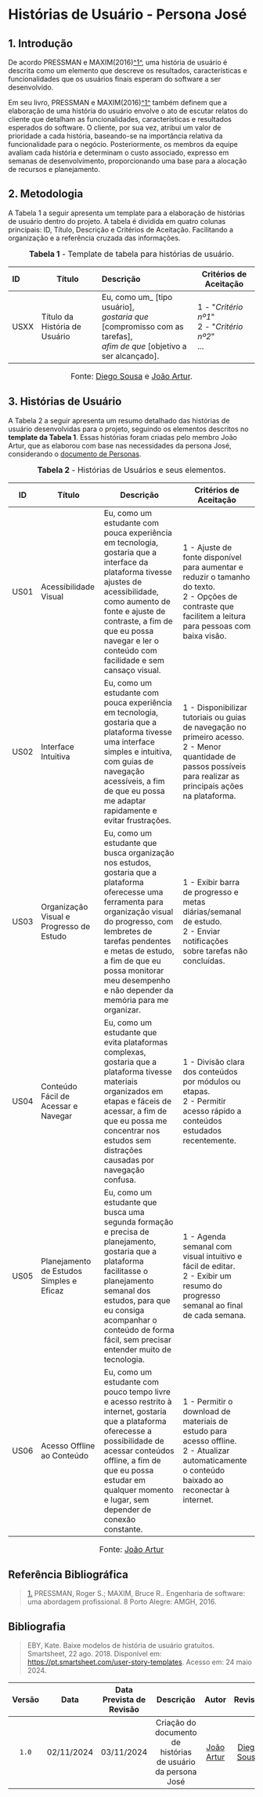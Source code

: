 # Histórias de Usuário - Persona José

## <a>1. Introdução </a>

De acordo PRESSMAN e MAXIM(2016)<a id="anchor_1" href="#REF1">^1^</a>, uma história de usuário é descrita como um elemento que descreve os resultados, características e funcionalidades que os usuários finais esperam do software a ser desenvolvido.

Em seu livro, PRESSMAN e MAXIM(2016)<a id="anchor_1" href="#REF1">^1^</a> também definem que a elaboração de uma história do usuário envolve o ato de escutar relatos do cliente que detalham as funcionalidades, características e resultados esperados do software. O cliente, por sua vez, atribui um valor de prioridade a cada história, baseando-se na importância relativa da funcionalidade para o negócio. Posteriormente, os membros da equipe avaliam cada história e determinam o custo associado, expresso em semanas de desenvolvimento, proporcionando uma base para a alocação de recursos e planejamento.

## <a>2. Metodologia </a>

A Tabela 1 a seguir apresenta um template para a elaboração de histórias de usuário dentro do projeto. A tabela é dividida em quatro colunas principais: ID, Título, Descrição e Critérios de Aceitação. Facilitando a organização e a referência cruzada das informações.

<center>

<font size="3"><p style="text-align: center"><b>Tabela 1</b> - Template de tabela para histórias de usuário.</p></font>

| **ID**|**Título** |**Descrição** | **Critérios de Aceitação** | 
| :-----|-- |:--------|------------------------------ | 
| USXX  |Título da História de Usuário|Eu, como um_ [tipo usuário],<br> _gostaria que_ [compromisso com as tarefas], <br> _afim de que_ [objetivo a ser alcançado].|<a>1</a> - "*Critério nº1*" <br> <a>2</a> - "*Critério nº2*" <br>... |

<font size="3">Fonte: [Diego Sousa](https://github.com/DiegoSousaLeite) e [João Artur](https://github.com/joao-artl).</font>

</center>

## <a>3. Histórias de Usuário </a>

A Tabela 2 a seguir apresenta um resumo detalhado das histórias de usuário desenvolvidas para o projeto, seguindo os elementos descritos no **template da Tabela 1**. Essas histórias foram criadas pelo membro João Artur, que as elaborou com base nas necessidades da persona José, considerando o [documento de Personas]().

<center>

<font size="3"><p style="text-align: center"><b>Tabela 2</b> - Histórias de Usuários e seus elementos.</p></font>

| **ID** | **Título**| **Descrição** | **Critérios de Aceitação**|
|--------|-----------------|------------|------------|
| US01   | Acessibilidade Visual    | Eu, como um estudante com pouca experiência em tecnologia, gostaria que a interface da plataforma tivesse ajustes de acessibilidade, como aumento de fonte e ajuste de contraste, a fim de que eu possa navegar e ler o conteúdo com facilidade e sem cansaço visual.     | <a>1</a> - Ajuste de fonte disponível para aumentar e reduzir o tamanho do texto.<br><a>2</a> - Opções de contraste que facilitem a leitura para pessoas com baixa visão.   |
| US02   | Interface Intuitiva   | Eu, como um estudante com pouca experiência em tecnologia, gostaria que a plataforma tivesse uma interface simples e intuitiva, com guias de navegação acessíveis, a fim de que eu possa me adaptar rapidamente e evitar frustrações.| <a>1</a> - Disponibilizar tutoriais ou guias de navegação no primeiro acesso.<br><a>2</a> - Menor quantidade de passos possíveis para realizar as principais ações na plataforma.   |
| US03   | Organização Visual e Progresso de Estudo | Eu, como um estudante que busca organização nos estudos, gostaria que a plataforma oferecesse uma ferramenta para organização visual do progresso, com lembretes de tarefas pendentes e metas de estudo, a fim de que eu possa monitorar meu desempenho e não depender da memória para me organizar.  | <a>1</a> - Exibir barra de progresso e metas diárias/semanal de estudo.<br><a>2</a> - Enviar notificações sobre tarefas não concluídas.   |
| US04   | Conteúdo Fácil de Acessar e Navegar    | Eu, como um estudante que evita plataformas complexas, gostaria que a plataforma tivesse materiais organizados em etapas e fáceis de acessar, a fim de que eu possa me concentrar nos estudos sem distrações causadas por navegação confusa.   | <a>1</a> - Divisão clara dos conteúdos por módulos ou etapas.<br><a>2</a> - Permitir acesso rápido a conteúdos estudados recentemente.              |
| US05   | Planejamento de Estudos Simples e Eficaz | Eu, como um estudante que busca uma segunda formação e precisa de planejamento, gostaria que a plataforma facilitasse o planejamento semanal dos estudos, para que eu consiga acompanhar o conteúdo de forma fácil, sem precisar entender muito de tecnologia. | <a>1</a> - Agenda semanal com visual intuitivo e fácil de editar.<br><a>2</a> - Exibir um resumo do progresso semanal ao final de cada semana.                                                                                               |
| US06   | Acesso Offline ao Conteúdo | Eu, como um estudante com pouco tempo livre e acesso restrito à internet, gostaria que a plataforma oferecesse a possibilidade de acessar conteúdos offline, a fim de que eu possa estudar em qualquer momento e lugar, sem depender de conexão constante.| <a>1</a> - Permitir o download de materiais de estudo para acesso offline.<br><a>2</a> - Atualizar automaticamente o conteúdo baixado ao reconectar à internet.|

<font size="3">Fonte: [João Artur](https://github.com/joao-artl)</font>

</center>

## <a>Referência Bibliográfica</a>
> <a id="REF1" href="#anchor_1">1.</a> PRESSMAN, Roger S.; MAXIM, Bruce R.. Engenharia de software: uma abordagem profissional. 8 Porto Alegre: AMGH, 2016.

## <a>Bibliografia</a>

> EBY, Kate. Baixe modelos de história de usuário gratuitos. Smartsheet, 22 ago. 2018. Disponível em: <https://pt.smartsheet.com/user-story-templates>. Acesso em: 24 maio 2024.

| Versão | Data | Data Prevista de Revisão | Descrição | Autor | Revisor |
| :------: | :----------: | :-----------: | :-----------: | :---------: | :---------: |
| `1.0` | 02/11/2024 | 03/11/2024 | Criação do documento de histórias de usuário da persona José | [João Artur](https://github.com/joao-artl) | [Diego Sousa](https://github.com/DiegoSousaLeite) |
